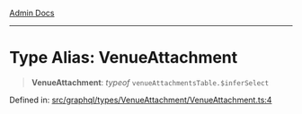 [Admin Docs](/)

***

# Type Alias: VenueAttachment

> **VenueAttachment**: *typeof* `venueAttachmentsTable.$inferSelect`

Defined in: [src/graphql/types/VenueAttachment/VenueAttachment.ts:4](https://github.com/NishantSinghhhhh/talawa-api/blob/2aae942e3c09271511f0b08b62076f26547cb511/src/graphql/types/VenueAttachment/VenueAttachment.ts#L4)
